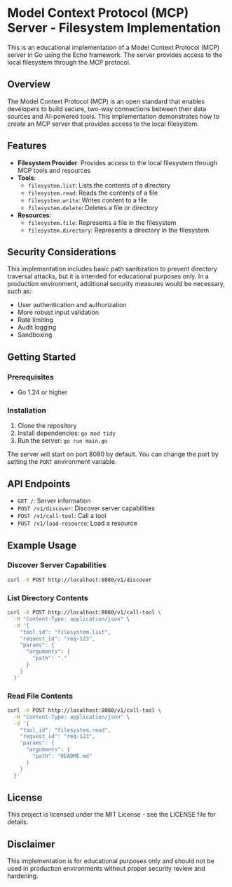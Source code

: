 # Model Context Protocol (MCP) Server - Filesystem Implementation

This is an educational implementation of a Model Context Protocol (MCP) server in Go using the Echo framework. The server provides access to the local filesystem through the MCP protocol.

## Overview

The Model Context Protocol (MCP) is an open standard that enables developers to build secure, two-way connections between their data sources and AI-powered tools. This implementation demonstrates how to create an MCP server that provides access to the local filesystem.

## Features

- **Filesystem Provider**: Provides access to the local filesystem through MCP tools and resources
- **Tools**:
  - `filesystem.list`: Lists the contents of a directory
  - `filesystem.read`: Reads the contents of a file
  - `filesystem.write`: Writes content to a file
  - `filesystem.delete`: Deletes a file or directory
- **Resources**:
  - `filesystem.file`: Represents a file in the filesystem
  - `filesystem.directory`: Represents a directory in the filesystem

## Security Considerations

This implementation includes basic path sanitization to prevent directory traversal attacks, but it is intended for educational purposes only. In a production environment, additional security measures would be necessary, such as:

- User authentication and authorization
- More robust input validation
- Rate limiting
- Audit logging
- Sandboxing

## Getting Started

### Prerequisites

- Go 1.24 or higher

### Installation

1. Clone the repository
2. Install dependencies: `go mod tidy`
3. Run the server: `go run main.go`

The server will start on port 8080 by default. You can change the port by setting the `PORT` environment variable.

## API Endpoints

- `GET /`: Server information
- `POST /v1/discover`: Discover server capabilities
- `POST /v1/call-tool`: Call a tool
- `POST /v1/load-resource`: Load a resource

## Example Usage

### Discover Server Capabilities

```bash
curl -X POST http://localhost:8080/v1/discover
```

### List Directory Contents

```bash
curl -X POST http://localhost:8080/v1/call-tool \
  -H "Content-Type: application/json" \
  -d '{
    "tool_id": "filesystem.list",
    "request_id": "req-123",
    "params": {
      "arguments": {
        "path": "."
      }
    }
  }'
```

### Read File Contents

```bash
curl -X POST http://localhost:8080/v1/call-tool \
  -H "Content-Type: application/json" \
  -d '{
    "tool_id": "filesystem.read",
    "request_id": "req-123",
    "params": {
      "arguments": {
        "path": "README.md"
      }
    }
  }'
```

## License

This project is licensed under the MIT License - see the LICENSE file for details.

## Disclaimer

This implementation is for educational purposes only and should not be used in production environments without proper security review and hardening.